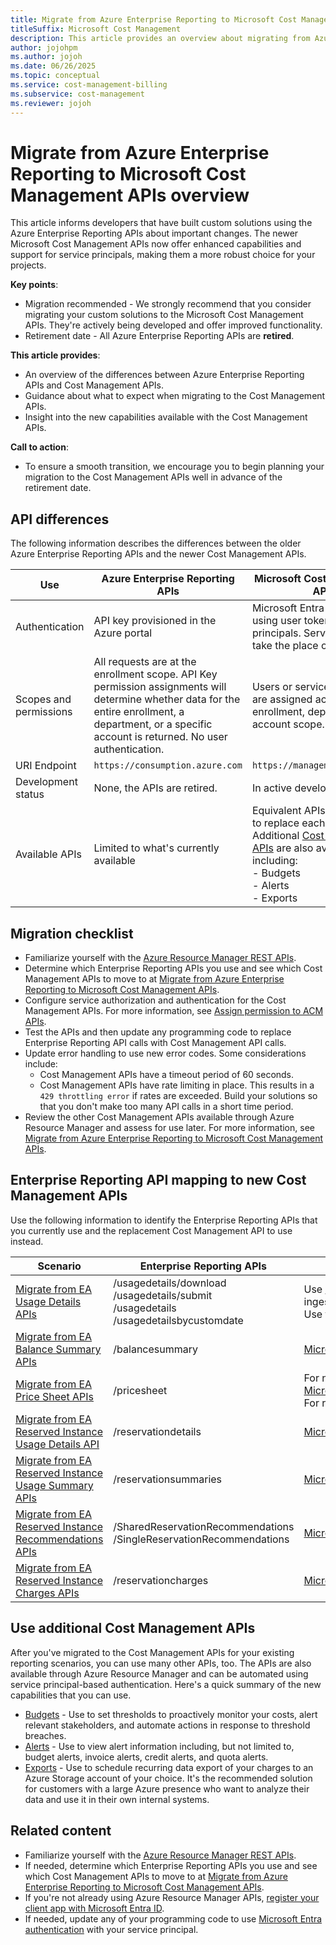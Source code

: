 ```yaml
---
title: Migrate from Azure Enterprise Reporting to Microsoft Cost Management APIs overview
titleSuffix: Microsoft Cost Management
description: This article provides an overview about migrating from Azure Enterprise Reporting to Microsoft Cost Management APIs.
author: jojohpm
ms.author: jojoh
ms.date: 06/26/2025
ms.topic: conceptual
ms.service: cost-management-billing
ms.subservice: cost-management
ms.reviewer: jojoh
---
```


# Migrate from Azure Enterprise Reporting to Microsoft Cost Management APIs overview

This article informs developers that have built custom solutions using the Azure Enterprise Reporting APIs about important changes. The newer Microsoft Cost Management APIs now offer enhanced capabilities and support for service principals, making them a more robust choice for your projects.

**Key points**:
- Migration recommended - We strongly recommend that you consider migrating your custom solutions to the Microsoft Cost Management APIs. They're actively being developed and offer improved functionality.
- Retirement date - All Azure Enterprise Reporting APIs are **retired**.

**This article provides**:
- An overview of the differences between Azure Enterprise Reporting APIs and Cost Management APIs.
- Guidance about what to expect when migrating to the Cost Management APIs.
- Insight into the new capabilities available with the Cost Management APIs.

**Call to action**:
- To ensure a smooth transition, we encourage you to begin planning your migration to the Cost Management APIs well in advance of the retirement date.

## API differences

The following information describes the differences between the older Azure Enterprise Reporting APIs and the newer Cost Management APIs.

| Use | Azure Enterprise Reporting APIs | Microsoft Cost Management APIs |
| --- | --- | --- |
| Authentication | API key provisioned in the Azure portal | Microsoft Entra authentication using user tokens or service principals. Service principals take the place of API keys. |
| Scopes and permissions | All requests are at the enrollment scope. API Key permission assignments will determine whether data for the entire enrollment, a department, or a specific account is returned. No user authentication. | Users or service principals are assigned access to the enrollment, department, or account scope. |
| URI Endpoint | `https://consumption.azure.com` | `https://management.azure.com` |
| Development status | None, the APIs are retired.| In active development |
| Available APIs | Limited to what's currently available | Equivalent APIs are available to replace each EA API. Additional [Cost Management APIs](/rest/api/cost-management/) are also available, including: <br>- Budgets<br>- Alerts<br>- Exports |

## Migration checklist

- Familiarize yourself with the [Azure Resource Manager REST APIs](/rest/api/azure).
- Determine which Enterprise Reporting APIs you use and see which Cost Management APIs to move to at [Migrate from Azure Enterprise Reporting to Microsoft Cost Management APIs](../automate/migrate-ea-reporting-arm-apis-overview.md).
- Configure service authorization and authentication for the Cost Management APIs. For more information, see [Assign permission to ACM APIs](cost-management-api-permissions.md).
- Test the APIs and then update any programming code to replace Enterprise Reporting API calls with Cost Management API calls.
- Update error handling to use new error codes. Some considerations include:
    - Cost Management APIs have a timeout period of 60 seconds.
    - Cost Management APIs have rate limiting in place. This results in a `429 throttling error` if rates are exceeded. Build your solutions so that you don't make too many API calls in a short time period.
- Review the other Cost Management APIs available through Azure Resource Manager and assess for use later. For more information, see [Migrate from Azure Enterprise Reporting to Microsoft Cost Management APIs](../automate/migrate-ea-reporting-arm-apis-overview.md).

## Enterprise Reporting API mapping to new Cost Management APIs

Use the following information to identify the Enterprise Reporting APIs that you currently use and the replacement Cost Management API to use instead.

| Scenario | Enterprise Reporting APIs | Cost Management APIs |
| --- | --- | --- |
| [Migrate from EA Usage Details APIs](migrate-ea-usage-details-api.md)  | /usagedetails/download<br>/usagedetails/submit<br>/usagedetails<br>/usagedetailsbycustomdate | Use [Microsoft.CostManagement/Exports](/rest/api/cost-management/exports/create-or-update) for all recurring data ingestion workloads. <br>Use the [Cost Details](/rest/api/cost-management/generate-cost-details-report) report for small on-demand datasets. |
| [Migrate from EA Balance Summary APIs](migrate-ea-balance-summary-api.md) | /balancesummary | [Microsoft.Consumption/balances](/rest/api/consumption/balances/getbybillingaccount) |
| [Migrate from EA Price Sheet APIs](migrate-ea-price-sheet-api.md) | /pricesheet | For negotiated prices, use [Microsoft.Consumption/pricesheets/default](/rest/api/consumption/pricesheet) <br> For retail prices, use [Retail Prices API](/rest/api/cost-management/retail-prices/azure-retail-prices) |
| [Migrate from EA Reserved Instance Usage Details API](migrate-ea-reserved-instance-usage-details-api.md) | /reservationdetails | [Microsoft.CostManagement/generateReservationDetailsReport](/rest/api/cost-management/generatereservationdetailsreport) |
| [Migrate from EA Reserved Instance Usage Summary APIs](migrate-ea-reserved-instance-usage-summary-api.md) | /reservationsummaries | [Microsoft.Consumption/reservationSummaries](/rest/api/consumption/reservationssummaries/list#reservationsummariesdailywithbillingaccountid) |
| [Migrate from EA Reserved Instance Recommendations APIs](migrate-ea-reserved-instance-recommendations-api.md) | /SharedReservationRecommendations<br>/SingleReservationRecommendations | [Microsoft.Consumption/reservationRecommendations](/rest/api/consumption/reservationrecommendations/list) |
| [Migrate from EA Reserved Instance Charges APIs](migrate-ea-reserved-instance-charges-api.md) | /reservationcharges | [Microsoft.Consumption/reservationTransactions](/rest/api/consumption/reservationtransactions/list) |

## Use additional Cost Management APIs

After you've migrated to the Cost Management APIs for your existing reporting scenarios, you can use many other APIs, too. The APIs are also available through Azure Resource Manager and can be automated using service principal-based authentication. Here's a quick summary of the new capabilities that you can use.

- [Budgets](/rest/api/consumption/budgets/createorupdate) - Use to set thresholds to proactively monitor your costs, alert relevant stakeholders, and automate actions in response to threshold breaches.
- [Alerts](/rest/api/cost-management/alerts) - Use to view alert information including, but not limited to, budget alerts, invoice alerts, credit alerts, and quota alerts.
- [Exports](/rest/api/cost-management/exports) - Use to schedule recurring data export of your charges to an Azure Storage account of your choice. It's the recommended solution for customers with a large Azure presence who want to analyze their data and use it in their own internal systems.

## Related content

- Familiarize yourself with the [Azure Resource Manager REST APIs](/rest/api/azure).
- If needed, determine which Enterprise Reporting APIs you use and see which Cost Management APIs to move to at [Migrate from Azure Enterprise Reporting to Microsoft Cost Management APIs](../automate/migrate-ea-reporting-arm-apis-overview.md).
- If you're not already using Azure Resource Manager APIs, [register your client app with Microsoft Entra ID](/rest/api/azure/#register-your-client-application-with-azure-ad).
- If needed, update any of your programming code to use [Microsoft Entra authentication](/rest/api/azure/#create-the-request) with your service principal.
